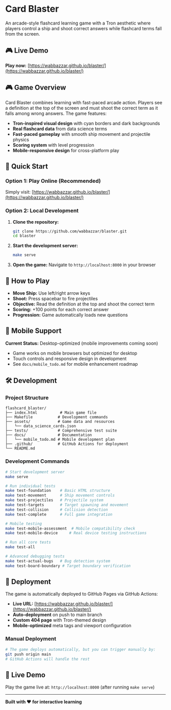 # Card Blaster

An arcade-style flashcard learning game with a Tron aesthetic where players control a ship and shoot correct answers while flashcard terms fall from the screen.

## 🎮 Live Demo

**Play now:** [https://wabbazzar.github.io/blaster/](https://wabbazzar.github.io/blaster/)

## 🎮 Game Overview

Card Blaster combines learning with fast-paced arcade action. Players see a definition at the top of the screen and must shoot the correct term as it falls among wrong answers. The game features:

- **Tron-inspired visual design** with cyan borders and dark backgrounds
- **Real flashcard data** from data science terms
- **Fast-paced gameplay** with smooth ship movement and projectile physics
- **Scoring system** with level progression
- **Mobile-responsive design** for cross-platform play

## 🚀 Quick Start

### Option 1: Play Online (Recommended)
Simply visit: [https://wabbazzar.github.io/blaster/](https://wabbazzar.github.io/blaster/)

### Option 2: Local Development
1. **Clone the repository:**
   ```bash
   git clone https://github.com/wabbazzar/blaster.git
   cd blaster
   ```

2. **Start the development server:**
   ```bash
   make serve
   ```

3. **Open the game:**
   Navigate to `http://localhost:8000` in your browser

## 🎯 How to Play

- **Move Ship:** Use left/right arrow keys
- **Shoot:** Press spacebar to fire projectiles
- **Objective:** Read the definition at the top and shoot the correct term
- **Scoring:** +100 points for each correct answer
- **Progression:** Game automatically loads new questions

## 📱 Mobile Support

**Current Status:** Desktop-optimized (mobile improvements coming soon)
- Game works on mobile browsers but optimized for desktop
- Touch controls and responsive design in development
- See `docs/mobile_todo.md` for mobile enhancement roadmap

## 🛠️ Development

### Project Structure

```
flashcard_blaster/
├── index.html          # Main game file
├── Makefile           # Development commands
├── assets/            # Game data and resources
│   └── data_science_cards.json
├── tests/             # Comprehensive test suite
├── docs/              # Documentation
│   └── mobile_todo.md # Mobile development plan
├── .github/           # GitHub Actions for deployment
└── README.md
```

### Development Commands

```bash
# Start development server
make serve

# Run individual tests
make test-foundation    # Basic HTML structure
make test-movement      # Ship movement controls
make test-projectiles   # Projectile system
make test-targets       # Target spawning and movement
make test-collision     # Collision detection
make test-complete      # Full game integration

# Mobile testing
make test-mobile-assessment  # Mobile compatibility check
make test-mobile-device     # Real device testing instructions

# Run all core tests
make test-all

# Advanced debugging tests
make test-actual-bugs   # Bug detection system
make test-board-boundary # Target boundary verification
```

## 🚀 Deployment

The game is automatically deployed to GitHub Pages via GitHub Actions:

- **Live URL:** [https://wabbazzar.github.io/blaster/](https://wabbazzar.github.io/blaster/)
- **Auto-deployment** on push to main branch
- **Custom 404 page** with Tron-themed design
- **Mobile-optimized** meta tags and viewport configuration

### Manual Deployment
```bash
# The game deploys automatically, but you can trigger manually by:
git push origin main
# GitHub Actions will handle the rest
```

## 🎯 Live Demo

Play the game live at: `http://localhost:8000` (after running `make serve`)

---

**Built with ❤️ for interactive learning** 
